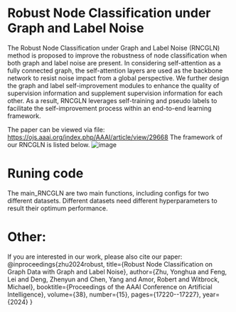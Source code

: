 # Robust Node Classification under Graph and Label Noise
The Robust Node Classification under Graph and Label Noise (RNCGLN) method is proposed to improve the robustness of node classification when both graph and label noise are present. In considering self-attention as a fully connected graph, the self-attention layers are used as the backbone network to resist noise impact from a global perspective. We further design the graph and label self-improvement modules to enhance the quality of supervision information and supplement supervision information for each other. As a result, RNCGLN leverages self-training and pseudo labels to facilitate the self-improvement process within an end-to-end learning framework.


The paper can be viewed via file: https://ojs.aaai.org/index.php/AAAI/article/view/29668 
The framework of our RNCGLN is listed below.
![image](https://github.com/yhzhu66/RNCGLN/assets/52006047/c7cac03b-7de8-4976-83b2-2fd75133c9cd)


# Runing code
The main_RNCGLN are two main functions, including configs for two different datasets. Different datasets need different hyperparameters to result their optimum performance.

# Other:
If you are interested in our work, please also cite our paper:
@inproceedings{zhu2024robust,
  title={Robust Node Classification on Graph Data with Graph and Label Noise},
  author={Zhu, Yonghua and Feng, Lei and Deng, Zhenyun and Chen, Yang and Amor, Robert and Witbrock, Michael},
  booktitle={Proceedings of the AAAI Conference on Artificial Intelligence},
  volume={38},
  number={15},
  pages={17220--17227},
  year={2024}
}
